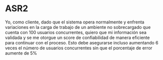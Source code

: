 # ASR2
Yo, como cliente, dado que el sistema opera normalmente y enfrenta variaciones en la carga de trabajo de un ambiente no sobrecargado  que cuenta  con 100 usuarios concurrentes, quiero que mi información sea validada y se me otorgue un score de confiabilidad de manera eficiente para continuar con el proceso. Esto debe asegurarse incluso aumentando 6 veces el número de usuarios concurrentes sin que el porcentaje de error aumente de 5%
